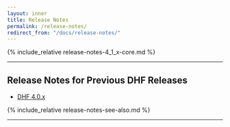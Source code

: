 ```yaml
---
layout: inner
title: Release Notes
permalink: /release-notes/
redirect_from: "/docs/release-notes/"
---
```


{% include_relative release-notes-4_1_x-core.md %}

---

## Release Notes for Previous DHF Releases

<!-- - [DHF 4.1.x]({{site.baseurl}}/release-notes/release-notes-4_1_x/) -->
- [DHF 4.0.x]({{site.baseurl}}/release-notes/release-notes-4_0_x/)


{% include_relative release-notes-see-also.md %}

---
